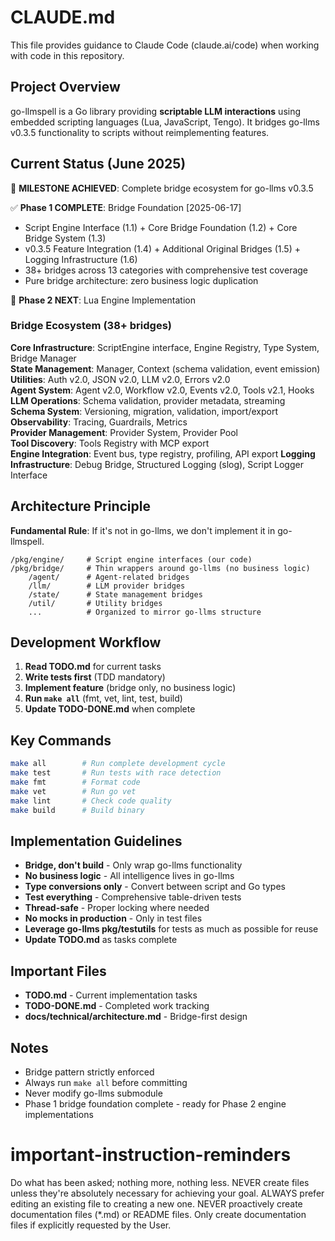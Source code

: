# CLAUDE.md

This file provides guidance to Claude Code (claude.ai/code) when working with code in this repository.

## Project Overview

go-llmspell is a Go library providing **scriptable LLM interactions** using embedded scripting languages (Lua, JavaScript, Tengo). It bridges go-llms v0.3.5 functionality to scripts without reimplementing features.

## Current Status (June 2025)

🎯 **MILESTONE ACHIEVED**: Complete bridge ecosystem for go-llms v0.3.5

✅ **Phase 1 COMPLETE**: Bridge Foundation [2025-06-17]
- Script Engine Interface (1.1) + Core Bridge Foundation (1.2) + Core Bridge System (1.3)
- v0.3.5 Feature Integration (1.4) + Additional Original Bridges (1.5) + Logging Infrastructure (1.6)
- 38+ bridges across 13 categories with comprehensive test coverage
- Pure bridge architecture: zero business logic duplication

🚧 **Phase 2 NEXT**: Lua Engine Implementation

### Bridge Ecosystem (38+ bridges)
**Core Infrastructure**: ScriptEngine interface, Engine Registry, Type System, Bridge Manager  
**State Management**: Manager, Context (schema validation, event emission)  
**Utilities**: Auth v2.0, JSON v2.0, LLM v2.0, Errors v2.0  
**Agent System**: Agent v2.0, Workflow v2.0, Events v2.0, Tools v2.1, Hooks  
**LLM Operations**: Schema validation, provider metadata, streaming  
**Schema System**: Versioning, migration, validation, import/export  
**Observability**: Tracing, Guardrails, Metrics  
**Provider Management**: Provider System, Provider Pool  
**Tool Discovery**: Tools Registry with MCP export  
**Engine Integration**: Event bus, type registry, profiling, API export
**Logging Infrastructure**: Debug Bridge, Structured Logging (slog), Script Logger Interface

## Architecture Principle

**Fundamental Rule**: If it's not in go-llms, we don't implement it in go-llmspell.

```
/pkg/engine/     # Script engine interfaces (our code)
/pkg/bridge/     # Thin wrappers around go-llms (no business logic)
    /agent/      # Agent-related bridges
    /llm/        # LLM provider bridges  
    /state/      # State management bridges
    /util/       # Utility bridges
    ...          # Organized to mirror go-llms structure
```

## Development Workflow

1. **Read TODO.md** for current tasks
2. **Write tests first** (TDD mandatory)
3. **Implement feature** (bridge only, no business logic)
4. **Run `make all`** (fmt, vet, lint, test, build)
5. **Update TODO-DONE.md** when complete

## Key Commands

```bash
make all        # Run complete development cycle
make test       # Run tests with race detection
make fmt        # Format code
make vet        # Run go vet
make lint       # Check code quality
make build      # Build binary
```

## Implementation Guidelines

- **Bridge, don't build** - Only wrap go-llms functionality
- **No business logic** - All intelligence lives in go-llms
- **Type conversions only** - Convert between script and Go types
- **Test everything** - Comprehensive table-driven tests
- **Thread-safe** - Proper locking where needed
- **No mocks in production** - Only in test files
- **Leverage go-llms pkg/testutils** for tests as much as possible for reuse
- **Update TODO.md** as tasks complete

## Important Files

- **TODO.md** - Current implementation tasks
- **TODO-DONE.md** - Completed work tracking
- **docs/technical/architecture.md** - Bridge-first design

## Notes

- Bridge pattern strictly enforced
- Always run `make all` before committing  
- Never modify go-llms submodule
- Phase 1 bridge foundation complete - ready for Phase 2 engine implementations

# important-instruction-reminders
Do what has been asked; nothing more, nothing less.
NEVER create files unless they're absolutely necessary for achieving your goal.
ALWAYS prefer editing an existing file to creating a new one.
NEVER proactively create documentation files (*.md) or README files. Only create documentation files if explicitly requested by the User.
